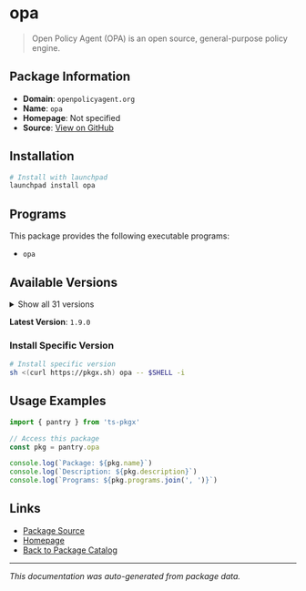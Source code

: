 # opa

> Open Policy Agent (OPA) is an open source, general-purpose policy engine.

## Package Information

- **Domain**: `openpolicyagent.org`
- **Name**: `opa`
- **Homepage**: Not specified
- **Source**: [View on GitHub](https://github.com/pkgxdev/pantry/tree/main/projects/openpolicyagent.org/package.yml)

## Installation

```bash
# Install with launchpad
launchpad install opa
```

## Programs

This package provides the following executable programs:

- `opa`

## Available Versions

<details>
<summary>Show all 31 versions</summary>

- `1.9.0`, `1.8.0`, `1.7.1`, `1.7.0`, `1.6.0`
- `1.5.1`, `1.5.0`, `1.4.2`, `1.4.1`, `1.4.0`
- `1.3.0`, `1.2.0`, `1.1.0`, `1.0.1`, `1.0.0`
- `0.70.0`, `0.69.0`, `0.68.0`, `0.67.1`, `0.67.0`
- `0.66.0`, `0.65.0`, `0.64.1`, `0.64.0`, `0.63.0`
- `0.62.1`, `0.62.0`, `0.61.0`, `0.60.0`, `0.59.0`
- `0.58.0`

</details>

**Latest Version**: `1.9.0`

### Install Specific Version

```bash
# Install specific version
sh <(curl https://pkgx.sh) opa -- $SHELL -i
```

## Usage Examples

```typescript
import { pantry } from 'ts-pkgx'

// Access this package
const pkg = pantry.opa

console.log(`Package: ${pkg.name}`)
console.log(`Description: ${pkg.description}`)
console.log(`Programs: ${pkg.programs.join(', ')}`)
```

## Links

- [Package Source](https://github.com/pkgxdev/pantry/tree/main/projects/openpolicyagent.org/package.yml)
- [Homepage](#)
- [Back to Package Catalog](../../package-catalog.md)

---

*This documentation was auto-generated from package data.*
